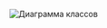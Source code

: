 ![Диаграмма классов](http://www.plantuml.com/plantuml/proxy?cache=no&src=https://raw.githubusercontent.com/DoNik226/software_development/main/docs/class.iuml)
